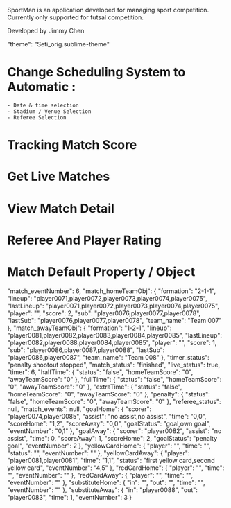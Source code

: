 SportMan is an application developed for managing sport competition. Currently only supported for futsal competition.

Developed by Jimmy Chen

"theme": "Seti_orig.sublime-theme"

# Change Scheduling System to Automatic :
	- Date & time selection
	- Stadium / Venue Selection
	- Referee Selection 

# Tracking Match Score

# Get Live Matches

# View Match Detail

# Referee And Player Rating 

# Match Default Property / Object
  "match_eventNumber": 6,
  "match_homeTeamObj": {
    "formation": "2-1-1",
    "lineup": "player0071,player0072,player0073,player0074,player0075",
    "lastLineup": "player0071,player0072,player0073,player0074,player0075",
    "player": "",
    "score": 2,
    "sub": "player0076,player0077,player0078",
    "lastSub": "player0076,player0077,player0078",
    "team_name": "Team 007"
  },
  "match_awayTeamObj": {
    "formation": "1-2-1",
    "lineup": "player0081,player0082,player0083,player0084,player0085",
    "lastLineup": "player0082,player0088,player0084,player0085",
    "player": "",
    "score": 1,
    "sub": "player0086,player0087,player0088",
    "lastSub": "player0086,player0087",
    "team_name": "Team 008"
  },
  "timer_status": "penalty shootout stopped",
  "match_status": "finished",
  "live_status": true,
  "timer": 6,
  "halfTime": {
    "status": "false",
    "homeTeamScore": "0",
    "awayTeamScore": "0"
  },
  "fullTime": {
    "status": "false",
    "homeTeamScore": "0",
    "awayTeamScore": "0"
  },
  "extraTime": {
    "status": "false",
    "homeTeamScore": "0",
    "awayTeamScore": "0"
  },
  "penalty": {
    "status": "false",
    "homeTeamScore": "0",
    "awayTeamScore": "0"
  },
  "referee_status": null,
  "match_events": null,
  "goalHome": {
    "scorer": "player0074,player0085",
    "assist": "no assist,no assist",
    "time": "0,0",
    "scoreHome": "1,2",
    "scoreAway": "0,0",
    "goalStatus": "goal,own goal",
    "eventNumber": "0,1"
  },
  "goalAway": {
    "scorer": "player0082",
    "assist": "no assist",
    "time": 0,
    "scoreAway": 1,
    "scoreHome": 2,
    "goalStatus": "penalty goal",
    "eventNumber": 2
  },
  "yellowCardHome": {
    "player": "",
    "time": "",
    "status": "",
    "eventNumber": ""
  },
  "yellowCardAway": {
    "player": "player0081,player0081",
    "time": "1,1",
    "status": "first yellow card,second yellow card",
    "eventNumber": "4,5"
  },
  "redCardHome": {
    "player": "",
    "time": "",
    "eventNumber": ""
  },
  "redCardAway": {
    "player": "",
    "time": "",
    "eventNumber": ""
  },
  "substituteHome": {
    "in": "",
    "out": "",
    "time": "",
    "eventNumber": ""
  },
  "substituteAway": {
    "in": "player0088",
    "out": "player0083",
    "time": 1,
    "eventNumber": 3
  }